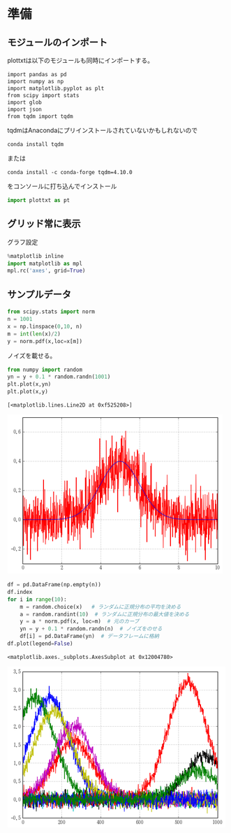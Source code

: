 
# 準備

## モジュールのインポート

plottxtは以下のモジュールも同時にインポートする。

    import pandas as pd
    import numpy as np
    import matplotlib.pyplot as plt
    from scipy import stats
    import glob
    import json
    from tqdm import tqdm

tqdmはAnacondaにプリインストールされていないかもしれないので

    conda install tqdm

または

    conda install -c conda-forge tqdm=4.10.0

をコンソールに打ち込んでインストール


```python
import plottxt as pt
```

## グリッド常に表示

グラフ設定


```python
%matplotlib inline
import matplotlib as mpl
mpl.rc('axes', grid=True)
```

## サンプルデータ


```python
from scipy.stats import norm
n = 1001
x = np.linspace(0,10, n)
m = int(len(x)/2)
y = norm.pdf(x,loc=x[m])
```

ノイズを載せる。


```python
from numpy import random
yn = y + 0.1 * random.randn(1001)
plt.plot(x,yn)
plt.plot(x,y)
```




    [<matplotlib.lines.Line2D at 0xf525208>]




![png](README_files/README_9_1.png)



```python
df = pd.DataFrame(np.empty(n))
df.index
for i in range(10):
    m = random.choice(x)   # ランダムに正規分布の平均を決める
    a = random.randint(10)  # ランダムに正規分布の最大値を決める
    y = a * norm.pdf(x, loc=m)  # 元のカーブ
    yn = y + 0.1 * random.randn(n)  # ノイズをのせる
    df[i] = pd.DataFrame(yn)  # データフレームに格納
df.plot(legend=False)
```




    <matplotlib.axes._subplots.AxesSubplot at 0x12004780>




![png](README_files/README_10_1.png)



```python

```

